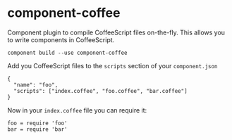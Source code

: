 # component-coffee

Component plugin to compile CoffeeScript files on-the-fly. This allows you to write components in CoffeeScript.

```
component build --use component-coffee
```

Add you CoffeeScript files to the `scripts` section of your `component.json`

```
{
  "name": "foo",
  "scripts": ["index.coffee", "foo.coffee", "bar.coffee"]
}
```

Now in your `index.coffee` file you can require it:

```
foo = require 'foo'
bar = require 'bar'
```